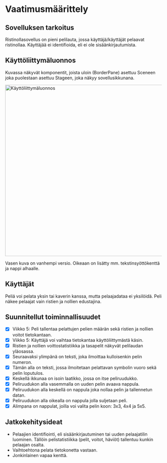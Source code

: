 # Vaatimusmäärittely

## Sovelluksen tarkoitus

Ristinollasovellus on pieni pelilauta, jossa käyttäjä/käyttäjät pelaavat ristinollaa.
Käyttäjää ei identifioida, eli ei ole sisäänkirjautumista.

## Käyttöliittymäluonnos

Kuvassa näkyvät komponentit, joista uloin (BorderPane) asettuu Sceneen joka puolestaan asettuu Stageen, joka näkyy sovellusikkunana.

<img src="https://user-images.githubusercontent.com/46410240/78979104-d2448880-7b23-11ea-8fd7-2558aae97708.png" alt="Käyttöliittymäluonnos" width="550" >

Vasen kuva on vanhempi versio. Oikeaan on lisätty mm. tekstinsyöttökenttä ja nappi alhaalle.

## Käyttäjät

Peliä voi pelata yksin tai kaverin kanssa, mutta pelaajadataa ei yksilöidä.
Peli näkee pelaajat vain ristien ja nollien edustajina.

## Suunnitellut toiminnallisuudet

- [X] Viikko 5: Peli tallentaa pelattujen pelien määrän sekä ristien ja nollien voitot tietokantaan.
- [X] Viikko 5: Käyttäjä voi vaihtaa tietokantaa käyttöliittymästä käsin.
- [X] Ristien ja nollien voittostatistiikka ja tasapelit näkyvät pelilaudan yläosassa.
- [x] Seuraavaksi ylimpänä on teksti, joka ilmoittaa kulloisenkin pelin numeron.
- [x] Tämän alla on teksti, jossa ilmoitetaan pelattavan symbolin vuoro sekä pelin loputulos.
- [x] Keskellä ikkunaa on isoin laatikko, jossa on itse peliruudukko.
- [x] Peliruudukon alla vasemmalla on uuden pelin avaava nappula.
- [X] Peliruudukon alla keskellä on nappula joka nollaa pelin ja tallennetun datan.
- [x] Peliruudukon alla oikealla on nappula jolla suljetaan peli.
- [X] Alimpana on nappulat, joilla voi valita pelin koon: 3x3, 4x4 ja 5x5.

## Jatkokehitysideat

* Pelaajien identifiointi, eli sisäänkirjautuminen tai uuden pelaajatilin luominen.
Tällöin pelistatistiikka (pelit, voitot, häviöt) tallentuu kunkin pelaajan osalta.
* Vaihtoehtona pelata tietokonetta vastaan.
* Jonkinlainen vapaa kenttä.
